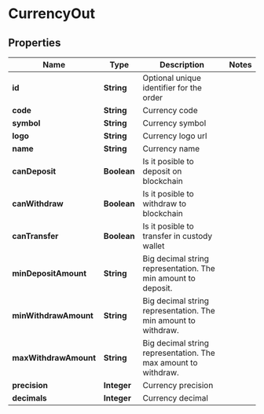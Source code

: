 

# CurrencyOut


## Properties

Name | Type | Description | Notes
------------ | ------------- | ------------- | -------------
**id** | **String** | Optional unique identifier for the order | 
**code** | **String** | Currency code | 
**symbol** | **String** | Currency symbol | 
**logo** | **String** | Currency logo url | 
**name** | **String** | Currency name | 
**canDeposit** | **Boolean** | Is it posible to deposit on blockchain | 
**canWithdraw** | **Boolean** | Is it posible to withdraw to blockchain | 
**canTransfer** | **Boolean** | Is it posible to transfer in custody wallet | 
**minDepositAmount** | **String** | Big decimal string representation. The min amount to deposit. | 
**minWithdrawAmount** | **String** | Big decimal string representation. The min amount to withdraw. | 
**maxWithdrawAmount** | **String** | Big decimal string representation. The max amount to withdraw. | 
**precision** | **Integer** | Currency precision | 
**decimals** | **Integer** | Currency decimal | 



